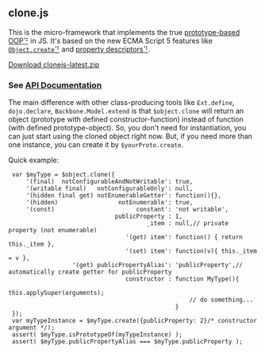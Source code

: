 ## clone.js

This is the micro-framework that implements the true [prototype-based OOP⠙](http://en.wikipedia.org/wiki/Prototype-based_programming) in JS.
It's based on the new ECMA Script 5 features like [`Object.create`⠙](https://developer.mozilla.org/en-US/docs/JavaScript/Reference/Global_Objects/Object/create) and [property descriptors⠙](https://developer.mozilla.org/en-US/docs/JavaScript/Reference/Global_Objects/Object/defineProperty).

[Download clonejs-latest.zip](http://github.com/quadroid/clonejs/archive/master.zip)

### See [API Documentation](http://quadroid.github.com/clonejs/symbols/%24object.html)

The main difference with other class-producing tools like `Ext.define`, `dojo.declare`, `Backbone.Model.extend`
is that `$object.clone` will return an object (prototype with defined constructor-function) instead of function (with defined prototype-object). So, you don't need for instantiation, you can just start using the cloned object right now. But, if you need more than one instance, you can create it by `$yourProto.create`.

Quick example:

     var $myType = $object.clone({
         '(final)  notConfigurableAndNotWritable': true,
         '(writable final)   notConfigurableOnly': null,
         '(hidden final get) notEnumerableGetter': function(){},
         '(hidden)                 notEnumerable': true,
         '(const)                       constant': 'not writable',
                                  publicProperty : 1,
                                           _item : null,// private property (not enumerable)
                                     '(get) item': function() { return this._item },
                                     '(set) item': function(v){ this._item = v },
                      '(get) publicPropertyAlias': 'publicProperty',// automatically create getter for publicProperty
                                     constructor : function MyType(){
                                                       this.applySuper(arguments);
                                                       // do something...
                                                   }
     });
     var myTypeInstance = $myType.create({publicProperty: 2}/* constructor argument */);
     assert( $myType.isPrototypeOf(myTypeInstance) );
     assert( $myType.publicPropertyAlias === $myType.publicProperty );